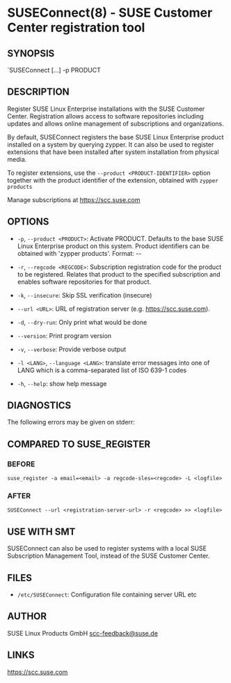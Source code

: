 SUSEConnect(8) - SUSE Customer Center registration tool
=======================================================

## SYNOPSIS

`SUSEConnect [<optional>...] -p PRODUCT

## DESCRIPTION

Register SUSE Linux Enterprise installations with the SUSE Customer Center.
Registration allows access to software repositories including updates
and allows online management of subscriptions and organizations.

By default, SUSEConnect registers the base SUSE Linux Enterprise product
installed on a system by querying zypper.  It can also be used to register
extensions that have been installed after system installation from physical media.

To register extensions, use the `--product <PRODUCT-IDENTIFIER>` option together 
with the product identifier of the extension, obtained with `zypper products`
  
Manage subscriptions at https://scc.suse.com

## OPTIONS
  * `-p`, `--product <PRODUCT>`:
    Activate PRODUCT. Defaults to the base SUSE Linux Enterprise product
    on this system. Product identifiers can be obtained with 'zypper products'.
    Format: <name>-<version>-<architecture>

  * `-r`, `--regcode <REGCODE>`:
    Subscription registration code for the product to be registered.
    Relates that product to the specified subscription and enables software
    repositories for that product.

  * `-k`, `--insecure`:
    Skip SSL verification (insecure)

  * `--url <URL>`:
    URL of registration server (e.g. https://scc.suse.com).

  * `-d`, `--dry-run`:
    Only print what would be done

  * `--version`:
    Print program version

  * `-v`, `--verbose`:
    Provide verbose output

  * `-l <LANG>`, `--language <LANG>`:
    translate error messages into one of LANG which is a comma-separated list
    of ISO 639-1 codes
  
  * `-h`, `--help`: 
    show help message

## DIAGNOSTICS
  The following errors may be given on stderr:

## COMPARED TO SUSE_REGISTER
### BEFORE
  `suse_register -a email=<email> -a regcode-sles=<regcode> -L <logfile>`
### AFTER
  `SUSEConnect --url <registration-server-url> -r <regcode> >> <logfile>`

## USE WITH SMT
  SUSEConnect can also be used to register systems with a local SUSE Subscription Management Tool, instead of the SUSE Customer Center.  

## FILES
  * `/etc/SUSEConnect`:
    Configuration file containing server URL etc

## AUTHOR
  SUSE Linux Products GmbH <scc-feedback@suse.de>

## LINKS
  https://scc.suse.com
